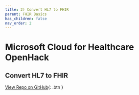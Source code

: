 ```yaml
---
title: 2) Convert HL7 to FHIR
parent: FHIR Basics
has_children: false
nav_order: 2
---
```


# Microsoft Cloud for Healthcare OpenHack
## Convert HL7 to FHIR

[View Repo on GitHub](https://github.com/microsoft/openhack-mc4h/Challenge-2){: .btn }
